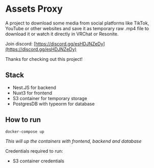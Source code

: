 # Assets Proxy

A project to download some media from social platforms like TikTok, YouTube or other websites and save it as temporary raw .mp4 file to download it or watch it directly in VRChat or Resonite.

Join discord: [https://discord.gg/esHDJNZeDy](https://discord.gg/esHDJNZeDy)

Thanks for checking out this project!

## Stack
- Nest.JS for backend
- Nuxt3 for frontend
- S3 container for temporary storage
- PostgresDB with typeorm for database

## How to run

```
docker-compose up
```

*This will up the containers with frontend, backend and database*

Credentials required to run:
- S3 container credentials
